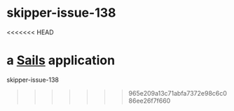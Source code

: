 # skipper-issue-138
<<<<<<< HEAD

a [Sails](http://sailsjs.org) application
=======
 skipper-issue-138
 
>>>>>>> 965e209a13c71abfa7372e98c6c086ee26f7f660
